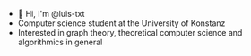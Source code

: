 - 👋 Hi, I'm @luis-txt
- Computer science student at the University of Konstanz
- Interested in graph theory, theoretical computer science and algorithmics in general
